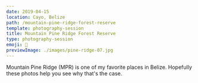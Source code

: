 ```yaml
---
date: 2019-04-15
location: Cayo, Belize
path: /mountain-pine-ridge-forest-reserve
template: photography-session
title: Mountain Pine Ridge Forest Reserve
type: photography-session
emoji: 🌲
previewImage: ./images/pine-ridge-07.jpg
---
```


Mountain Pine Ridge (MPR) is one of my favorite places in Belize. Hopefully these photos help you see why that's the case.